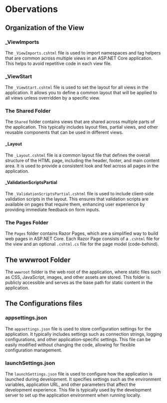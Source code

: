 ﻿# Obervations

## Organization of the View
### _ViewImports
The `_ViewImports.cshtml` file is used to import namespaces and tag helpers that are common across multiple views in an ASP.NET Core application. This helps to avoid repetitive code in each view file.

### _ViewStart
The `_ViewStart.cshtml` file is used to set the layout for all views in the application. It allows you to define a common layout that will be applied to all views unless overridden by a specific view.

### The Shared Folder
The `Shared` folder contains views that are shared across multiple parts of the application. This typically includes layout files, partial views, and other reusable components that can be used in different views.

#### _Layout
The `_Layout.cshtml` file is a common layout file that defines the overall structure of the HTML page, including the header, footer, and main content area. It is used to provide a consistent look and feel across all pages in the application.

#### _ValidationScriptsPartial
The `_ValidationScriptsPartial.cshtml` file is used to include client-side validation scripts in the layout. This ensures that validation scripts are available on pages that require them, enhancing user experience by providing immediate feedback on form inputs.

### The Pages Folder
The `Pages` folder contains Razor Pages, which are a simplified way to build web pages in ASP.NET Core. Each Razor Page consists of a `.cshtml` file for the view and an optional `.cshtml.cs` file for the page model (code-behind).

## The wwwroot Folder
The `wwwroot` folder is the web root of the application, where static files such as CSS, JavaScript, images, and other assets are stored. This folder is publicly accessible and serves as the base path for static content in the application.

## The Configurations files
### appsettings.json
The `appsettings.json` file is used to store configuration settings for the application. It typically includes settings such as connection strings, logging configurations, and other application-specific settings. This file can be easily modified without changing the code, allowing for flexible configuration management.

### launchSettings.json
The `launchSettings.json` file is used to configure how the application is launched during development. It specifies settings such as the environment variables, application URL, and other parameters that affect the development experience. This file is typically used by the development server to set up the application environment when running locally.